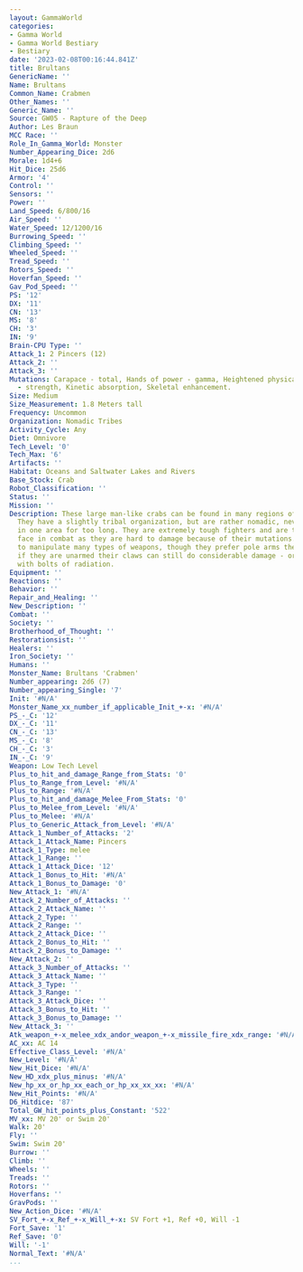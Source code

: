 ```yaml
---
layout: GammaWorld
categories:
- Gamma World
- Gamma World Bestiary
- Bestiary
date: '2023-02-08T00:16:44.841Z'
title: Brultans
GenericName: ''
Name: Brultans
Common_Name: Crabmen
Other_Names: ''
Generic_Name: ''
Source: GW05 - Rapture of the Deep
Author: Les Braun
MCC Race: ''
Role_In_Gamma_World: Monster
Number_Appearing_Dice: 2d6
Morale: 1d4+6
Hit_Dice: 25d6
Armor: '4'
Control: ''
Sensors: ''
Power: ''
Land_Speed: 6/800/16
Air_Speed: ''
Water_Speed: 12/1200/16
Burrowing_Speed: ''
Climbing_Speed: ''
Wheeled_Speed: ''
Tread_Speed: ''
Rotors_Speed: ''
Hoverfan_Speed: ''
Gav_Pod_Speed: ''
PS: '12'
DX: '11'
CN: '13'
MS: '8'
CH: '3'
IN: '9'
Brain-CPU Type: ''
Attack_1: 2 Pincers (12)
Attack_2: ''
Attack_3: ''
Mutations: Carapace - total, Hands of power - gamma, Heightened physical attribute
  - strength, Kinetic absorption, Skeletal enhancement.
Size: Medium
Size_Measurement: 1.8 Meters tall
Frequency: Uncommon
Organization: Nomadic Tribes
Activity_Cycle: Any
Diet: Omnivore
Tech_Level: '0'
Tech_Max: '6'
Artifacts: ''
Habitat: Oceans and Saltwater Lakes and Rivers
Base_Stock: Crab
Robot_Classification: ''
Status: ''
Mission: ''
Description: These large man-like crabs can be found in many regions of the ocean.
  They have a slightly tribal organization, but are rather nomadic, never staying
  in one area for too long. They are extremely tough fighters and are terrible to
  face in combat as they are hard to damage because of their mutations. They are able
  to manipulate many types of weapons, though they prefer pole arms the most. Even
  if they are unarmed their claws can still do considerable damage - or blast an opponent
  with bolts of radiation.
Equipment: ''
Reactions: ''
Behavior: ''
Repair_and_Healing: ''
New_Description: ''
Combat: ''
Society: ''
Brotherhood_of_Thought: ''
Restorationsist: ''
Healers: ''
Iron_Society: ''
Humans: ''
Monster_Name: Brultans 'Crabmen'
Number_appearing: 2d6 (7)
Number_appearing_Single: '7'
Init: '#N/A'
Monster_Name_xx_number_if_applicable_Init_+-x: '#N/A'
PS_-_C: '12'
DX_-_C: '11'
CN_-_C: '13'
MS_-_C: '8'
CH_-_C: '3'
IN_-_C: '9'
Weapon: Low Tech Level
Plus_to_hit_and_damage_Range_from_Stats: '0'
Plus_to_Range_from_Level: '#N/A'
Plus_to_Range: '#N/A'
Plus_to_hit_and_damage_Melee_From_Stats: '0'
Plus_to_Melee_from_Level: '#N/A'
Plus_to_Melee: '#N/A'
Plus_to_Generic_Attack_from_Level: '#N/A'
Attack_1_Number_of_Attacks: '2'
Attack_1_Attack_Name: Pincers
Attack_1_Type: melee
Attack_1_Range: ''
Attack_1_Attack_Dice: '12'
Attack_1_Bonus_to_Hit: '#N/A'
Attack_1_Bonus_to_Damage: '0'
New_Attack_1: '#N/A'
Attack_2_Number_of_Attacks: ''
Attack_2_Attack_Name: ''
Attack_2_Type: ''
Attack_2_Range: ''
Attack_2_Attack_Dice: ''
Attack_2_Bonus_to_Hit: ''
Attack_2_Bonus_to_Damage: ''
New_Attack_2: ''
Attack_3_Number_of_Attacks: ''
Attack_3_Attack_Name: ''
Attack_3_Type: ''
Attack_3_Range: ''
Attack_3_Attack_Dice: ''
Attack_3_Bonus_to_Hit: ''
Attack_3_Bonus_to_Damage: ''
New_Attack_3: ''
Atk_weapon_+-x_melee_xdx_andor_weapon_+-x_missile_fire_xdx_range: '#N/A'
AC_xx: AC 14
Effective_Class_Level: '#N/A'
New_Level: '#N/A'
New_Hit_Dice: '#N/A'
New_HD_xdx_plus_minus: '#N/A'
New_hp_xx_or_hp_xx_each_or_hp_xx_xx_xx: '#N/A'
New_Hit_Points: '#N/A'
D6_Hitdice: '87'
Total_GW_hit_points_plus_Constant: '522'
MV_xx: MV 20' or Swim 20'
Walk: 20'
Fly: ''
Swim: Swim 20'
Burrow: ''
Climb: ''
Wheels: ''
Treads: ''
Rotors: ''
Hoverfans: ''
GravPods: ''
New_Action_Dice: '#N/A'
SV_Fort_+-x_Ref_+-x_Will_+-x: SV Fort +1, Ref +0, Will -1
Fort_Save: '1'
Ref_Save: '0'
Will: '-1'
Normal_Text: '#N/A'
...
```

